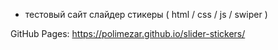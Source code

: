 - тестовый сайт слайдер стикеры ( html / css / js / swiper )

GitHub Pages: https://polimezar.github.io/slider-stickers/ 
